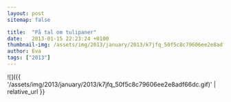 ```yaml
---
layout: post
sitemap: false

title:  "På tal om tulipaner"
date:   2013-01-15 22:23:24 +0100
thumbnail-img: /assets/img/2013/january/2013/k7jfq_50f5c8c79606ee2e8adf66dc.gif
author: Eva
tags: ["2013"]
---
```




![]({{ '/assets/img/2013/january/2013/k7jfq_50f5c8c79606ee2e8adf66dc.gif)'  | relative_url }}

